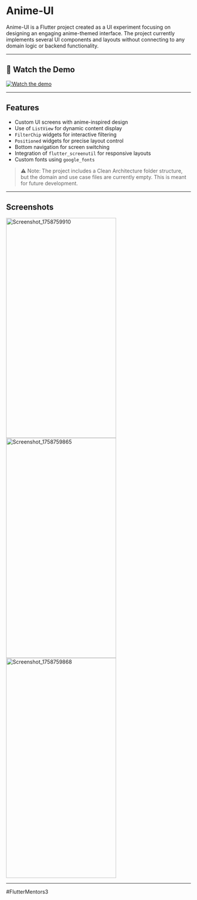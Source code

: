 # Anime-UI

Anime-UI is a Flutter project created as a UI experiment focusing on designing an engaging anime-themed interface. The project currently implements several UI components and layouts without connecting to any domain logic or backend functionality.

---

## 🎥 Watch the Demo
[![Watch the demo](https://img.youtube.com/vi/zBsWnQq8s1s/0.jpg)](https://youtu.be/zBsWnQq8s1s)

---

## Features

- Custom UI screens with anime-inspired design  
- Use of `ListView` for dynamic content display  
- `FilterChip` widgets for interactive filtering  
- `Positioned` widgets for precise layout control  
- Bottom navigation for screen switching  
- Integration of `flutter_screenutil` for responsive layouts  
- Custom fonts using `google_fonts`

> ⚠️ Note: The project includes a Clean Architecture folder structure, but the domain and use case files are currently empty. This is meant for future development.
---
## Screenshots

<img width="300" height="600" alt="Screenshot_1758759910" src="https://github.com/user-attachments/assets/655757c4-3c63-40b0-a8ba-a36f76534433" />

<img width="300" height="600" alt="Screenshot_1758759865" src="https://github.com/user-attachments/assets/c04bd79c-f0d5-4355-b301-380ff5321e28" />

<img width="300" height="600" alt="Screenshot_1758759868" src="https://github.com/user-attachments/assets/c3ec3ef2-4eb7-4801-a888-78325d5feb6b" />

----

#FlutterMentors3



